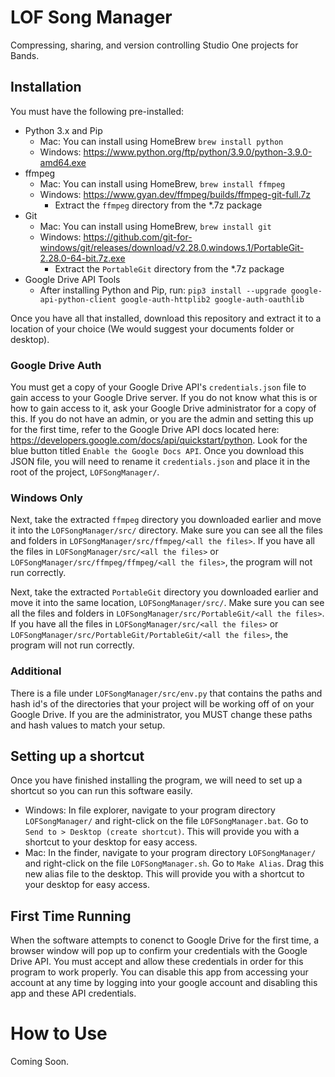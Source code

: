 # LOF Song Manager
Compressing, sharing, and version controlling Studio One projects for Bands.

## Installation
You must have the following pre-installed:

 - Python 3.x and Pip
   - Mac: You can install using HomeBrew `brew install python`
   - Windows: https://www.python.org/ftp/python/3.9.0/python-3.9.0-amd64.exe 
 - ffmpeg
   - Mac: You can install using HomeBrew, `brew install ffmpeg`
   - Windows: https://www.gyan.dev/ffmpeg/builds/ffmpeg-git-full.7z
     - Extract the `ffmpeg` directory from the *.7z package
 - Git
   - Mac: You can install using HomeBrew, `brew install git`
   - Windows: https://github.com/git-for-windows/git/releases/download/v2.28.0.windows.1/PortableGit-2.28.0-64-bit.7z.exe
     - Extract the `PortableGit` directory from the *.7z package
 - Google Drive API Tools
   - After installing Python and Pip, run:
     `pip3 install --upgrade google-api-python-client google-auth-httplib2 google-auth-oauthlib`

Once you have all that installed, download this repository and extract it to a location of your choice (We would suggest your documents folder or desktop).

### Google Drive Auth
You must get a copy of your Google Drive API's `credentials.json` file to gain access to your Google Drive server.  If you do not know what this is or how to gain access to it, ask your Google Drive administrator for a copy of this.  If you do not have an admin, or you are the admin and setting this up for the first time, refer to the Google Drive API docs located here: https://developers.google.com/docs/api/quickstart/python.  Look for the blue button titled `Enable the Google Docs API`.  Once you download this JSON file, you will need to rename it `credentials.json` and place it in the root of the project, `LOFSongManager/`.

### Windows Only
Next, take the extracted `ffmpeg` directory you downloaded earlier and move it into the `LOFSongManager/src/` directory.  Make sure you can see all the files and folders in `LOFSongManager/src/ffmpeg/<all the files>`.  If you have all the files in `LOFSongManager/src/<all the files>` or `LOFSongManager/src/ffmpeg/ffmpeg/<all the files>`, the program will not run correctly.

Next, take the extracted `PortableGit` directory you downloaded earlier and move it into the same location, `LOFSongManager/src/`.  Make sure you can see all the files and folders in `LOFSongManager/src/PortableGit/<all the files>`.  If you have all the files in `LOFSongManager/src/<all the files>` or `LOFSongManager/src/PortableGit/PortableGit/<all the files>`, the program will not run correctly.

### Additional
There is a file under `LOFSongManager/src/env.py` that contains the paths and hash id's of the directories that your project will be working off of on your Google Drive.  If you are the administrator, you MUST change these paths and hash values to match your setup.

## Setting up a shortcut
Once you have finished installing the program, we will need to set up a shortcut so you can run this software easily.

 - Windows: 
 In file explorer, navigate to your program directory `LOFSongManager/` and right-click on the file `LOFSongManager.bat`.  Go to `Send to > Desktop (create shortcut)`.  This will provide you with a shortcut to your desktop for easy access.
 - Mac: In the finder, navigate to your program directory `LOFSongManager/` and right-click on the file `LOFSongManager.sh`.  Go to `Make Alias`.  Drag this new alias file to the desktop.  This will provide you with a shortcut to your desktop for easy access.

## First Time Running
When the software attempts to conenct to Google Drive for the first time, a browser window will pop up to confirm your credentials with the Google Drive API.  You must accept and allow these credentials in order for this program to work properly.  You can disable this app from accessing your account at any time by logging into your google account and disabling this app and these API credentials.

# How to Use
Coming Soon.
